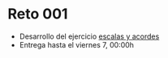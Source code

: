 # Reto 001

- Desarrollo del ejercicio [escalas y acordes](https://github.com/puntoReflex/.github/blob/main/retos&proyectos/escalasAcordes.md)
- Entrega hasta el viernes 7, 00:00h

